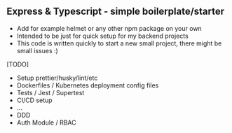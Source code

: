 ## Express & Typescript - simple boilerplate/starter

- Add for example helmet or any other npm package on your own
- Intended to be just for quick setup for my backend projects
- This code is written quickly to start a new small project, there might be small issues :)

[TODO]

- Setup prettier/husky/lint/etc
- Dockerfiles / Kubernetes deployment config files
- Tests / Jest / Supertest
- CI/CD setup
- ...
- DDD
- Auth Module / RBAC
